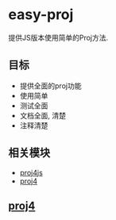 easy-proj
================
提供JS版本使用简单的Proj方法.


## 目标

* 提供全面的proj功能
* 使用简单
* 测试全面
* 文档全面, 清楚
* 注释清楚


## 相关模块

* [proj4js](https://npmjs.org/package/proj4js)
* [proj4](https://npmjs.org/package/proj4)

## [proj4](https://trac.osgeo.org/proj/)





